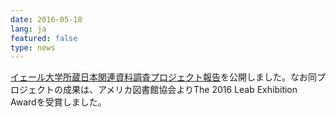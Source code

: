 ```yaml
---
date: 2016-05-18
lang: ja
featured: false
type: news
---
```

<a href="http://www.hi.u-tokyo.ac.jp/exchange/yale/top_page/index.html">イェール大学所蔵日本関連資料調査プロジェクト報告</a>を公開しました。なお同プロジェクトの成果は、アメリカ図書館協会よりThe 2016 Leab Exhibition Awardを受賞しました。
